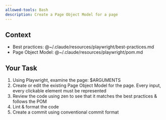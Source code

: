 ```yaml
---
allowed-tools: Bash
description: Create a Page Object Model for a page
---
```


## Context

- Best practices: @~/.claude/resources/playwright/best-practices.md
- Page Object Model: @~/.claude/resources/playwright/pom.md

## Your Task

1. Using Playwright, examine the page: $ARGUMENTS 
2. Create or edit the existing Page Object Model for the page. Every input,
every clickable element must be represented
3. Review the code using zen to see that it matches the best practices & follows
the POM
4. Lint & format the code
5. Create a commit using conventional commit format
